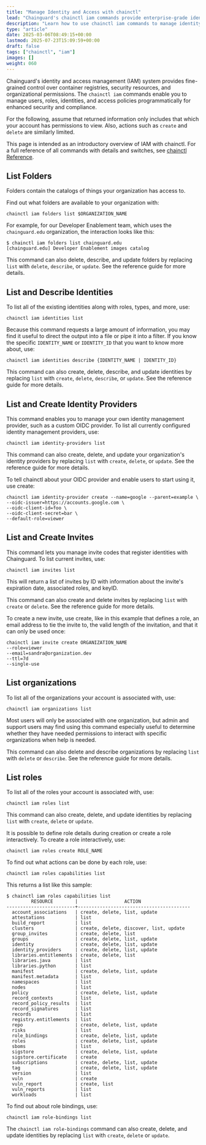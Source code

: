 ```yaml
---
title: "Manage Identity and Access with chainctl"
lead: "Chainguard's chainctl iam commands provide enterprise-grade identity and access management for container registries and security resources."
description: "Learn how to use chainctl iam commands to manage identity, access controls, and role-based permissions for Chainguard's container security platform"
type: "article"
date: 2025-03-06T08:49:15+00:00
lastmod: 2025-07-23T15:09:59+00:00
draft: false
tags: ["chainctl", "iam"]
images: []
weight: 060
---
```


Chainguard's identity and access management (IAM) system provides fine-grained control over container registries, security resources, and organizational permissions. The `chainctl iam` commands enable you to manage users, roles, identities, and access policies programmatically for enhanced security and compliance.

For the following, assume that returned information only includes that which your account has permissions to view. Also, actions such as `create` and `delete` are similarly limited.

This page is intended as an introductory overview of IAM with chainctl. For a full reference of all commands with details and switches, see [chainctl Reference](/chainguard/chainctl/).


## List Folders

Folders contain the catalogs of things your organization has access to.

Find out what folders are available to your organization with:

```Shell
chainctl iam folders list $ORGANIZATION_NAME
```

For example, for our Developer Enablement team, which uses the `chainguard.edu` organization, the interaction looks like this:

```Shell
$ chainctl iam folders list chainguard.edu
[chainguard.edu] Developer Enablement images catalog
```

This command can also delete, describe, and update folders by replacing `list` with `delete`, `describe`, or `update`. See the reference guide for more details.


## List and Describe Identities

To list all of the existing identities along with roles, types, and more, use:

```Shell
chainctl iam identities list
```

Because this command requests a large amount of information, you may find it useful to direct the output into a file or pipe it into a filter. If you know the specific `IDENTITY_NAME` or `IDENTITY_ID` that you want to know more about, use:

```Shell
chainctl iam identities describe {IDENTITY_NAME | IDENTITY_ID}
```

This command can also create, delete, describe, and update identities by replacing `list` with `create`, `delete`, `describe`, or `update`. See the reference guide for more details.


## List and Create Identity Providers

This command enables you to manage your own identity management provider, such as a custom OIDC provider. To list all currently configured identity management providers, use:

```Shell
chainctl iam identity-providers list
```

This command can also create, delete, and update your organization's identity providers by replacing `list` with `create`, `delete`, or `update`. See the reference guide for more details.

To tell chainctl about your OIDC provider and enable users to start using it, use create:

```Shell
chainctl iam identity-provider create --name=google --parent=example \
--oidc-issuer=https://accounts.google.com \
--oidc-client-id=foo \
--oidc-client-secret=bar \
--default-role=viewer
```


## List and Create Invites

This command lets you manage invite codes that register identities with Chainguard. To list current invites, use:

```Shell
chainctl iam invites list
```

This will return a list of invites by ID with information about the invite's expiration date, associated roles, and keyID.

This command can also create and delete invites by replacing `list` with `create` or `delete`. See the reference guide for more details.

To create a new invite, use create, like in this example that defines a role, an email address to tie the invite to, the valid length of the invitation, and that it can only be used once:

```Shell
chainctl iam invite create ORGANIZATION_NAME
--role=viewer
--email=sandra@organization.dev
--ttl=7d
--single-use
```


## List organizations

To list all of the organizations your account is associated with, use:

```Shell
chainctl iam organizations list
```

Most users will only be associated with one organization, but admin and support users may find using this command especially useful to determine whether they have needed permissions to interact with specific organizations when help is needed.

This command can also delete and describe organizations by replacing `list` with `delete` or `describe`. See the reference guide for more details.


## List roles

To list all of the roles your account is associated with, use:

```Shell
chainctl iam roles list
```

This command can also create, delete, and update identities by replacing `list` with `create`, `delete` or `update`.

It is possible to define role details during creation or create a role interactively. To create a role interactively, use:

```Shell
chainctl iam roles create ROLE_NAME
```


To find out what actions can be done by each role, use:

```Shell
chainctl iam roles capabilities list
```

This returns a list like this sample:

```Shell
$ chainctl iam roles capabilities list
         RESOURCE        |                 ACTION                  
-------------------------+-----------------------------------------
  account_associations   | create, delete, list, update            
  attestations           | list                                    
  build_report           | list                                    
  clusters               | create, delete, discover, list, update  
  group_invites          | create, delete, list                    
  groups                 | create, delete, list, update            
  identity               | create, delete, list, update            
  identity_providers     | create, delete, list, update            
  libraries.entitlements | create, delete, list                    
  libraries.java         | list                                    
  libraries.python       | list                                    
  manifest               | create, delete, list, update            
  manifest.metadata      | list                                    
  namespaces             | list                                    
  nodes                  | list                                    
  policy                 | create, delete, list, update            
  record_contexts        | list                                    
  record_policy_results  | list                                    
  record_signatures      | list                                    
  records                | list                                    
  registry.entitlements  | list                                    
  repo                   | create, delete, list, update            
  risks                  | list                                    
  role_bindings          | create, delete, list, update            
  roles                  | create, delete, list, update            
  sboms                  | list                                    
  sigstore               | create, delete, list, update            
  sigstore.certificate   | create                                  
  subscriptions          | create, delete, list, update            
  tag                    | create, delete, list, update            
  version                | list                                    
  vuln                   | create                                  
  vuln_report            | create, list                            
  vuln_reports           | list                                    
  workloads              | list 
  ```

To find out about role bindings, use:

```Shell
chainctl iam role-bindings list
```

The `chainctl iam role-bindings` command can also create, delete, and update identities by replacing `list` with `create`, `delete` or `update`.

